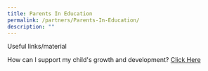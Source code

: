 ```yaml
---
title: Parents In Education
permalink: /partners/Parents-In-Education/
description: ""
---
```

Useful links/material

How can I support my child's growth and development? [Click Here](https://www.schoolbag.edu.sg/)